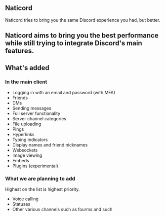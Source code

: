 ## Naticord

Naticord tries to bring you the same Discord experience you had, but better.

Naticord aims to bring you the best performance while still trying to integrate Discord's main features.
---
## What's added
### In the main client
- Logging in with an email and password (with MFA)
- Friends
- DMs
- Sending messages
- Full server functionality
- Server channel categories
- File uploading
- Pings
- Hyperlinks
- Typing indicators
- Display names and friend nicknames
- Websockets
- Image viewing
- Embeds
- Plugins (experimental)
### What we are planning to add
Highest on the list is highest priority.

- Voice calling
- Statuses
- Other various channels such as fourms and such
